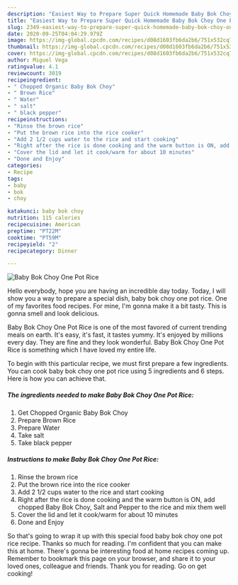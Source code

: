 ```yaml
---
description: "Easiest Way to Prepare Super Quick Homemade Baby Bok Choy One Pot Rice"
title: "Easiest Way to Prepare Super Quick Homemade Baby Bok Choy One Pot Rice"
slug: 2349-easiest-way-to-prepare-super-quick-homemade-baby-bok-choy-one-pot-rice
date: 2020-09-25T04:04:29.979Z
image: https://img-global.cpcdn.com/recipes/d08d1603fb6da2b6/751x532cq70/baby-bok-choy-one-pot-rice-recipe-main-photo.jpg
thumbnail: https://img-global.cpcdn.com/recipes/d08d1603fb6da2b6/751x532cq70/baby-bok-choy-one-pot-rice-recipe-main-photo.jpg
cover: https://img-global.cpcdn.com/recipes/d08d1603fb6da2b6/751x532cq70/baby-bok-choy-one-pot-rice-recipe-main-photo.jpg
author: Miguel Vega
ratingvalue: 4.1
reviewcount: 3019
recipeingredient:
- " Chopped Organic Baby Bok Choy"
- " Brown Rice"
- " Water"
- " salt"
- " black pepper"
recipeinstructions:
- "Rinse the brown rice"
- "Put the brown rice into the rice cooker"
- "Add 2 1/2 cups water to the rice and start cooking"
- "Right after the rice is done cooking and the warm button is ON, add chopped Baby Bok Choy, Salt and Pepper to the rice and mix them well"
- "Cover the lid and let it cook/warm for about 10 minutes"
- "Done and Enjoy"
categories:
- Recipe
tags:
- baby
- bok
- choy

katakunci: baby bok choy 
nutrition: 115 calories
recipecuisine: American
preptime: "PT22M"
cooktime: "PT59M"
recipeyield: "2"
recipecategory: Dinner

---
```



![Baby Bok Choy One Pot Rice](https://img-global.cpcdn.com/recipes/d08d1603fb6da2b6/751x532cq70/baby-bok-choy-one-pot-rice-recipe-main-photo.jpg)

Hello everybody, hope you are having an incredible day today. Today, I will show you a way to prepare a special dish, baby bok choy one pot rice. One of my favorites food recipes. For mine, I'm gonna make it a bit tasty. This is gonna smell and look delicious.



Baby Bok Choy One Pot Rice is one of the most favored of current trending meals on earth. It's easy, it's fast, it tastes yummy. It's enjoyed by millions every day. They are fine and they look wonderful. Baby Bok Choy One Pot Rice is something which I have loved my entire life.


To begin with this particular recipe, we must first prepare a few ingredients. You can cook baby bok choy one pot rice using 5 ingredients and 6 steps. Here is how you can achieve that.

<!--inarticleads1-->

##### The ingredients needed to make Baby Bok Choy One Pot Rice:

1. Get  Chopped Organic Baby Bok Choy
1. Prepare  Brown Rice
1. Prepare  Water
1. Take  salt
1. Take  black pepper




<!--inarticleads2-->

##### Instructions to make Baby Bok Choy One Pot Rice:

1. Rinse the brown rice
1. Put the brown rice into the rice cooker
1. Add 2 1/2 cups water to the rice and start cooking
1. Right after the rice is done cooking and the warm button is ON, add chopped Baby Bok Choy, Salt and Pepper to the rice and mix them well
1. Cover the lid and let it cook/warm for about 10 minutes
1. Done and Enjoy




So that's going to wrap it up with this special food baby bok choy one pot rice recipe. Thanks so much for reading. I'm confident that you can make this at home. There's gonna be interesting food at home recipes coming up. Remember to bookmark this page on your browser, and share it to your loved ones, colleague and friends. Thank you for reading. Go on get cooking!
